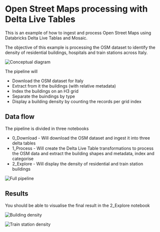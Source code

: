 # Open Street Maps processing with Delta Live Tables

This is an example of how to ingest and process Open Street Maps using Databricks Delta Live Tablas and Mosaic.

The objective of this example is processing the OSM dataset to identify the density of residential buildings, hospitals and train stations across Italy.

![Conceptual diagram](https://github.com/databrickslabs/mosaic/raw/feature/open_street_maps/notebooks/examples/python/OpenStreetMaps/Images/Readme_ConceptDiagram.png)

The pipeline will
* Download the OSM dataset for Italy
* Extract from it the buildings (with relative metadata)
* Index the buildings on an H3 grid
* Separate the buindings by type
* Display a building density by counting the records per grid index

## Data flow

The pipeline is divided in three notebooks
* 0_Download - Will download the OSM dataset and ingest it into three delta tables
* 1_Process - Will create the Delta Live Table transformations to process the OSM data and extract the building shapes and metadata, index and categorise
* 2_Explore - Will display the density of residential and train station buildings

![Full pipeline](https://github.com/databrickslabs/mosaic/raw/feature/open_street_maps/notebooks/examples/python/OpenStreetMaps/Images/Readme_FullPipeline.png)

## Results

You should be able to visualise the final result in the 2_Explore notebook

![Building density](https://github.com/databrickslabs/mosaic/raw/feature/open_street_maps/notebooks/examples/python/OpenStreetMaps/Images/Readme_BuildingDensity.png)

![Train station density](https://github.com/databrickslabs/mosaic/raw/feature/open_street_maps/notebooks/examples/python/OpenStreetMaps/Images/Readme_TrainStationDensity.png)
